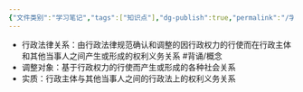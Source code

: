 ```yaml
---
{"文件类别":"学习笔记","tags":["知识点"],"dg-publish":true,"permalink":"/学习笔记/知识点cheese/行政法律关系/","dgPassFrontmatter":true}
---
```


- 行政法律关系：由行政法律规范确认和调整的因行政权力的行使而在行政主体和其他当事人之间产生或形成的权利义务关系 #背诵/概念 
- 调整对象：基于行政权力的行使而产生或形成的各种社会关系
- 实质：行政主体与其他当事人之间的行政法上的权利义务关系